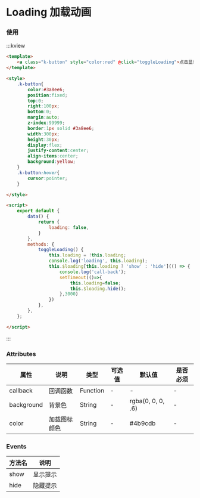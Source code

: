 #  Loading 加载动画

### 使用

:::kview 

```html
<template>
    <a class="k-button" style="color:red" @click="toggleLoading">点击显示/隐藏加载动画{{loading}}</a>
</template>

<style>
    .k-button{
        color:#3a8ee6;
        position:fixed;
        top:0;
        right:100px;
        bottom:0;
        margin:auto;
        z-index:99999;
        border:1px solid #3a8ee6;
        width:300px;
        height:30px;
        display:flex;
        justify-content:center;
        align-items:center;
        background:yellow;
    }
    .k-button:hover{
        cursor:pointer;
    }

</style>

<script>
    export default {
        data() {
            return {
                loading: false,
            }
        },
        methods: {
            toggleLoading() {
                this.loading = !this.loading;
                console.log('loading', this.loading);
                this.$loading[this.loading ? 'show' : 'hide'](() => {
                    console.log('call-back');
                    setTimeout(()=>{
                        this.loading=false;
                        this.$loading.hide();
                    },3000)
                })
            },
        },
    };

</script>
```

:::

###  Attributes
<div class="markdown-table">

|  属性  |  说明   |  类型|可选值|默认值|是否必须
|-------|---------|---|---|---|---|
|callback|回调函数|Function|-|-|-
|background|背景色|String|-|rgba(0, 0, 0, .6)|-
|color|加载图标颜色|String|-|#4b9cdb|-

</div>


###  Events
<div class="markdown-table">

| 方法名 | 说明 |
| ------ |----- | 
| show | 显示提示 | 详见Attributes表 |
| hide | 隐藏提示 | 详见Attributes表 |

</div>

